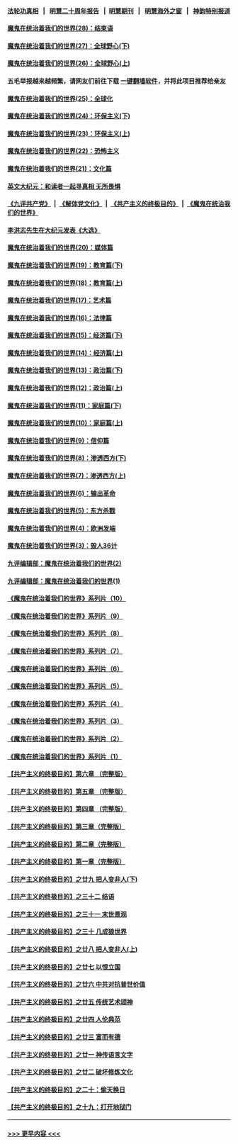 #### [法轮功真相](https://github.com/gfw-breaker/truth/blob/master/README.md?t=0) &nbsp;&nbsp;|&nbsp;&nbsp; [明慧二十周年报告](https://github.com/gfw-breaker/mh-reports/blob/master/README.md?t=0) &nbsp;&nbsp;|&nbsp;&nbsp;[明慧期刊](https://github.com/gfw-breaker/mh-qikan) &nbsp;&nbsp;|&nbsp;&nbsp; [明慧海外之窗](https://github.com/gfw-breaker/mh-news/blob/master/README.md?t=0) &nbsp;&nbsp;|&nbsp;&nbsp; [神韵特别报道](https://github.com/gfw-breaker/mh-news/blob/master/shenyun.md?t=0)
#### [魔鬼在统治着我们的世界(28)：结束语](../pages/nsc422/n10936246.md?t=07020702) 
#### [魔鬼在统治着我们的世界(27)：全球野心(下)](../pages/nsc422/n10928319.md?t=07020702) 
#### [魔鬼在统治着我们的世界(26)：全球野心(上)](../pages/nsc422/n10900318.md?t=07020702) 
#### 五毛举报越来越频繁，请网友们前往下载 [一键翻墙软件](https://github.com/gfw-breaker/ssr-accounts)，并将此项目推荐给亲友
#### [魔鬼在统治着我们的世界(25)：全球化](../pages/nsc422/n10788205.md?t=07020702) 
#### [魔鬼在统治着我们的世界(24)：环保主义(下)](../pages/nsc422/n10695307.md?t=07020702) 
#### [魔鬼在统治着我们的世界(23)：环保主义(上)](../pages/nsc422/n10688613.md?t=07020702) 
#### [魔鬼在统治着我们的世界(22)：恐怖主义](../pages/nsc422/n10614727.md?t=07020702) 
#### [魔鬼在统治着我们的世界(21)：文化篇](../pages/nsc422/n10597706.md?t=07020702) 
#### [英文大纪元：和读者一起寻真相 无所畏惧](../pages/nsc422/n12542027.md?t=07020702) 
#### [《九评共产党》](https://github.com/begood0513/9ping.md/blob/master/README.md) &nbsp;|&nbsp; [《解体党文化》](../../../../jtdwh.md/blob/master/README.md)  &nbsp;|&nbsp; [《共产主义的终极目的》](../../../../gczydzjmd.md/blob/master/README.md) &nbsp;|&nbsp; [《魔鬼在统治我们的世界》](../../../../mgztzwmdsj.md/blob/master/README.md) 
#### [李洪志先生在大纪元发表《大选》](../pages/nsc422/n12534746.md?t=07020702) 
#### [魔鬼在统治着我们的世界(20)：媒体篇](../pages/nsc422/n10586579.md?t=07020702) 
#### [魔鬼在统治着我们的世界(19)：教育篇(下)](../pages/nsc422/n10564808.md?t=07020702) 
#### [魔鬼在统治着我们的世界(18)：教育篇(上)](../pages/nsc422/n10526970.md?t=07020702) 
#### [魔鬼在统治着我们的世界(17)：艺术篇](../pages/nsc422/n10499093.md?t=07020702) 
#### [魔鬼在统治着我们的世界(16)：法律篇](../pages/nsc422/n10485969.md?t=07020702) 
#### [魔鬼在统治着我们的世界(15)：经济篇(下)](../pages/nsc422/n10469975.md?t=07020702) 
#### [魔鬼在统治着我们的世界(14)：经济篇(上)](../pages/nsc422/n10457370.md?t=07020702) 
#### [魔鬼在统治着我们的世界(13)：政治篇(下)](../pages/nsc422/n10448270.md?t=07020702) 
#### [魔鬼在统治着我们的世界(12)：政治篇(上)](../pages/nsc422/n10444576.md?t=07020702) 
#### [魔鬼在统治着我们的世界(11)：家庭篇(下)](../pages/nsc422/n10440961.md?t=07020702) 
#### [魔鬼在统治着我们的世界(10)：家庭篇(上)](../pages/nsc422/n10435448.md?t=07020702) 
#### [魔鬼在统治着我们的世界(9)：信仰篇](../pages/nsc422/n10432159.md?t=07020702) 
#### [魔鬼在统治着我们的世界(8)：渗透西方(下)](../pages/nsc422/n10429603.md?t=07020702) 
#### [魔鬼在统治着我们的世界(7)：渗透西方(上)](../pages/nsc422/n10426013.md?t=07020702) 
#### [魔鬼在统治着我们的世界(6)：输出革命](../pages/nsc422/n10421536.md?t=07020702) 
#### [魔鬼在统治着我们的世界(5)：东方杀戮](../pages/nsc422/n10417707.md?t=07020702) 
#### [魔鬼在统治着我们的世界(4)：欧洲发端](../pages/nsc422/n10414890.md?t=07020702) 
#### [魔鬼在统治着我们的世界(3)：毁人36计](../pages/nsc422/n10411583.md?t=07020702) 
#### [九评编辑部：魔鬼在统治着我们的世界(2)](../pages/nsc422/n10410036.md?t=07020702) 
#### [九评编辑部：魔鬼在统治着我们的世界(1)](../pages/nsc422/n10406825.md?t=07020702) 
#### [《魔鬼在统治着我们的世界》系列片（10）](../pages/nsc422/n12292670.md?t=07020702) 
#### [《魔鬼在统治着我们的世界》系列片（9）](../pages/nsc422/n12290859.md?t=07020702) 
#### [《魔鬼在统治着我们的世界》系列片（8）](../pages/nsc422/n12287445.md?t=07020702) 
#### [《魔鬼在统治着我们的世界》系列片（7）](../pages/nsc422/n12283425.md?t=07020702) 
#### [《魔鬼在统治着我们的世界》系列片（6）](../pages/nsc422/n12282314.md?t=07020702) 
#### [《魔鬼在统治着我们的世界》系列片（5）](../pages/nsc422/n12281419.md?t=07020702) 
#### [《魔鬼在统治着我们的世界》系列片（4）](../pages/nsc422/n12274024.md?t=07020702) 
#### [《魔鬼在统治着我们的世界》系列片（3）](../pages/nsc422/n12271322.md?t=07020702) 
#### [《魔鬼在统治着我们的世界》系列片（2）](../pages/nsc422/n12269049.md?t=07020702) 
#### [《魔鬼在统治着我们的世界》系列片（1）](../pages/nsc422/n12267575.md?t=07020702) 
#### [【共产主义的终极目的】第六章 （完整版）](../pages/nsc422/n11428913.md?t=07020702) 
#### [【共产主义的终极目的】第五章 （完整版）](../pages/nsc422/n11428912.md?t=07020702) 
#### [【共产主义的终极目的】第四章 （完整版）](../pages/nsc422/n11428907.md?t=07020702) 
#### [【共产主义的终极目的】第三章（完整版）](../pages/nsc422/n11428848.md?t=07020702) 
#### [【共产主义的终极目的】第二章（完整版）](../pages/nsc422/n11428831.md?t=07020702) 
#### [【共产主义的终极目的】第一章（完整版）](../pages/nsc422/n11417651.md?t=07020702) 
#### [【共产主义的终极目的】之廿九 把人变非人(下)](../pages/nsc422/n11344140.md?t=07020702) 
#### [【共产主义的终极目的】之三十二 结语](../pages/nsc422/n11360535.md?t=07020702) 
#### [【共产主义的终极目的】之三十一 末世景观](../pages/nsc422/n11351129.md?t=07020702) 
#### [【共产主义的终极目的】之三十 几成狼世界](../pages/nsc422/n11348280.md?t=07020702) 
#### [【共产主义的终极目的】之廿八 把人变非人(上)](../pages/nsc422/n11340492.md?t=07020702) 
#### [【共产主义的终极目的】之廿七 以恨立国](../pages/nsc422/n11336944.md?t=07020702) 
#### [【共产主义的终极目的】之廿六 中共对抗普世价值](../pages/nsc422/n11324785.md?t=07020702) 
#### [【共产主义的终极目的】之廿五 传统艺术颂神](../pages/nsc422/n11296396.md?t=07020702) 
#### [【共产主义的终极目的】之廿四 人伦典范](../pages/nsc422/n11296397.md?t=07020702) 
#### [【共产主义的终极目的】之廿三 富而有德](../pages/nsc422/n11283598.md?t=07020702) 
#### [【共产主义的终极目的】之廿一 神传语言文字](../pages/nsc422/n11263265.md?t=07020702) 
#### [【共产主义的终极目的】之廿二 破坏修炼文化](../pages/nsc422/n11245728.md?t=07020702) 
#### [【共产主义的终极目的】之二十：偷天换日](../pages/nsc422/n11238846.md?t=07020702) 
#### [【共产主义的终极目的】之十九：打开地狱门](../pages/nsc422/n11206376.md?t=07020702) 

----
#### [ >>> 更早内容 <<< ](../indexes/nsc422-earlier.md)
